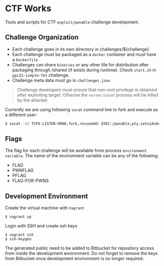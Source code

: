 # CTF Works

Tools and scripts for CTF `exploit/pwnable` challenge development.

## Challenge Organization

* Each challenge goes in its own directory in challenges/${challenge}
* Each challenge must be packaged as a `docker` container and must have a `Dockerfile`
* Challenges can share `binaries` or any other file for distribution after packaging through /shared (if exists during runtime). Check `start.sh` in `ppc32-simple-fmt` challenge.
* Challenge meta data must go in `challenges.json`

> Challenge developers must ensure that non-root privilege is obtained after exploiting target. Otherise the `server/socat` process will be killed by the attacker.

Currently we are using following `socat` command line to fork and execute as a different user:

```bash
$ socat -dd TCP4-LISTEN:9000,fork,reuseaddr EXEC:/pwnable,pty,setuid=bob,echo=0,raw,iexten=0
```

## Flags

The flag for each challenge will be available from process `environment variable`. The name of the environment variable can be any of the following:

* FLAG
* PWNFLAG
* PFLAG
* FLAG-FOR-PWNS

## Development Environment

Create the virtual machine with `Vagrant`

```
$ vagrant up
```

Login with SSH and create ssh keys

```
$ vagrant ssh
$ ssh-keygen
```

The generated public need to be added to Bitbucket for repository access from inside the development environment. Do not forget to remove the keys from Bitbucket once development environment is no longer required.



